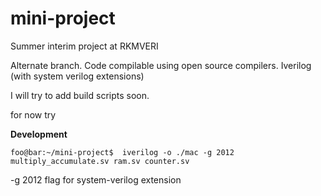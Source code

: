 # mini-project

Summer interim project at RKMVERI

Alternate branch. Code compilable using open source compilers. Iverilog (with system verilog extensions)

I will try to add build scripts soon.

for now try

**Development**

```console
foo@bar:~/mini-project$  iverilog -o ./mac -g 2012 multiply_accumulate.sv ram.sv counter.sv
```

-g 2012 flag for system-verilog extension
